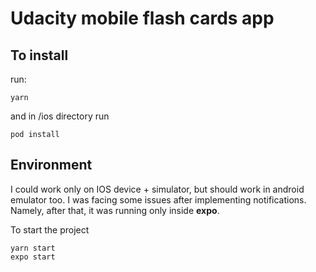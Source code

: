 # Udacity mobile flash cards app

## To install 

run:
```
yarn
``` 
and in /ios directory run 
```
pod install
```

## Environment
I could work only on IOS device + simulator, but should work in android emulator too. I was facing some issues after implementing notifications. Namely, after that, it was running only inside **expo**.

To start the project
```
yarn start
expo start
```

